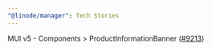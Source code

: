 ```yaml
---
"@linode/manager": Tech Stories
---
```


MUI v5 - Components > ProductInformationBanner ([#9213](https://github.com/linode/manager/pull/9213))
